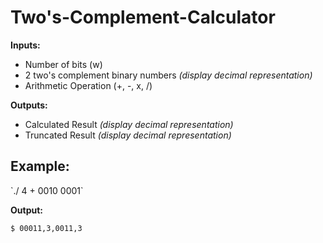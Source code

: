 # Two's-Complement-Calculator

**Inputs:**
* Number of bits (w)
* 2 two's complement binary numbers *(display decimal representation)*
* Arithmetic Operation (+, -, x, /)

**Outputs:**
* Calculated Result *(display decimal representation)*
* Truncated Result *(display decimal representation)*

<h2><b>Example:</b></h2>
`./ 4 + 0010 0001`

**Output:**

`$ 00011,3,0011,3`

